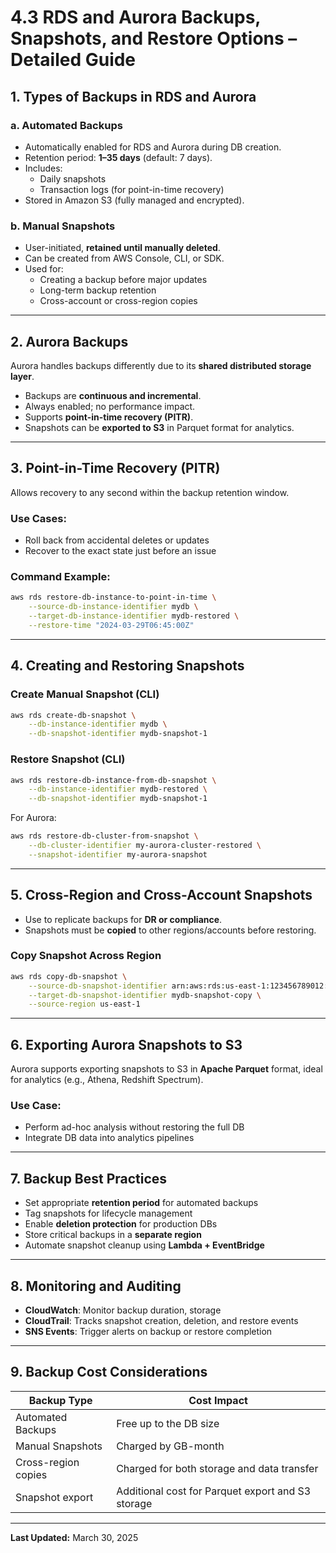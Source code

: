 
# 4.3 RDS and Aurora Backups, Snapshots, and Restore Options – Detailed Guide

## 1. Types of Backups in RDS and Aurora

### a. Automated Backups
- Automatically enabled for RDS and Aurora during DB creation.
- Retention period: **1–35 days** (default: 7 days).
- Includes:
  - Daily snapshots
  - Transaction logs (for point-in-time recovery)
- Stored in Amazon S3 (fully managed and encrypted).

### b. Manual Snapshots
- User-initiated, **retained until manually deleted**.
- Can be created from AWS Console, CLI, or SDK.
- Used for:
  - Creating a backup before major updates
  - Long-term backup retention
  - Cross-account or cross-region copies

---

## 2. Aurora Backups

Aurora handles backups differently due to its **shared distributed storage layer**.

- Backups are **continuous and incremental**.
- Always enabled; no performance impact.
- Supports **point-in-time recovery (PITR)**.
- Snapshots can be **exported to S3** in Parquet format for analytics.

---

## 3. Point-in-Time Recovery (PITR)

Allows recovery to any second within the backup retention window.

### Use Cases:
- Roll back from accidental deletes or updates
- Recover to the exact state just before an issue

### Command Example:
```bash
aws rds restore-db-instance-to-point-in-time \
    --source-db-instance-identifier mydb \
    --target-db-instance-identifier mydb-restored \
    --restore-time "2024-03-29T06:45:00Z"
```

---

## 4. Creating and Restoring Snapshots

### Create Manual Snapshot (CLI)
```bash
aws rds create-db-snapshot \
    --db-instance-identifier mydb \
    --db-snapshot-identifier mydb-snapshot-1
```

### Restore Snapshot (CLI)
```bash
aws rds restore-db-instance-from-db-snapshot \
    --db-instance-identifier mydb-restored \
    --db-snapshot-identifier mydb-snapshot-1
```

For Aurora:
```bash
aws rds restore-db-cluster-from-snapshot \
    --db-cluster-identifier my-aurora-cluster-restored \
    --snapshot-identifier my-aurora-snapshot
```

---

## 5. Cross-Region and Cross-Account Snapshots

- Use to replicate backups for **DR or compliance**.
- Snapshots must be **copied** to other regions/accounts before restoring.

### Copy Snapshot Across Region
```bash
aws rds copy-db-snapshot \
    --source-db-snapshot-identifier arn:aws:rds:us-east-1:123456789012:snapshot:mydb-snapshot \
    --target-db-snapshot-identifier mydb-snapshot-copy \
    --source-region us-east-1
```

---

## 6. Exporting Aurora Snapshots to S3

Aurora supports exporting snapshots to S3 in **Apache Parquet** format, ideal for analytics (e.g., Athena, Redshift Spectrum).

### Use Case:
- Perform ad-hoc analysis without restoring the full DB
- Integrate DB data into analytics pipelines

---

## 7. Backup Best Practices

- Set appropriate **retention period** for automated backups
- Tag snapshots for lifecycle management
- Enable **deletion protection** for production DBs
- Store critical backups in a **separate region**
- Automate snapshot cleanup using **Lambda + EventBridge**

---

## 8. Monitoring and Auditing

- **CloudWatch**: Monitor backup duration, storage
- **CloudTrail**: Tracks snapshot creation, deletion, and restore events
- **SNS Events**: Trigger alerts on backup or restore completion

---

## 9. Backup Cost Considerations

| Backup Type         | Cost Impact              |
|---------------------|--------------------------|
| Automated Backups   | Free up to the DB size   |
| Manual Snapshots    | Charged by GB-month      |
| Cross-region copies | Charged for both storage and data transfer |
| Snapshot export     | Additional cost for Parquet export and S3 storage |

---

**Last Updated:** March 30, 2025
